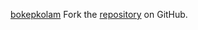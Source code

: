 [bokepkolam](https://bokepkolam.pages.dev/)
Fork the [repository](https://github.com/jojtoview) on GitHub.